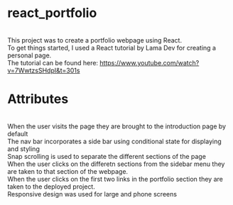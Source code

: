 # react_portfolio

<br> This project was to create a portfolio webpage using React.
<br> To get things started, I used a React tutorial by Lama Dev for creating a personal page.
<br> The tutorial can be found here: https://www.youtube.com/watch?v=7WwtzsSHdpI&t=301s

# Attributes

<br> When the user visits the page they are brought to the introduction page by default
<br> The nav bar incorporates a side bar using conditional state for displaying and styling
<br> Snap scrolling is used to separate the different sections of the page
<br> When the user clicks on the differetn sections from the sidebar menu they are taken to that section of the webpage.
<br> When the user clicks on the first two links in the portfolio section they are taken to the deployed project.
<br> Responsive design was used for large and phone screens
